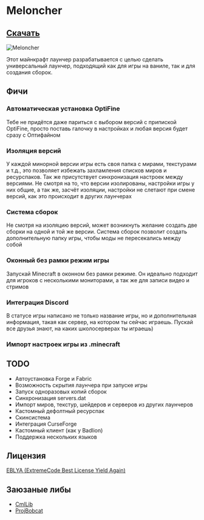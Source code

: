 # Meloncher

## [Скачать](https://github.com/Meloncher/Meloncher/releases/latest/download/MeloncherSetup.exe)

![Meloncher](https://raw.githubusercontent.com/Meloncher/Meloncher/master/musorka/Screenshot_RU.png)

Этот майнкрафт лаунчер разрабатывается с целью сделать универсальный лаунчер, подходящий как для игры на ваниле, так и
для создания сборок.

## Фичи

### Автоматическая установка OptiFine

Тебе не придётся даже париться с выбором версий с припиской OptiFine, просто поставь галочку в настройках и любая версия
будет сразу с Оптифайном

### Изоляция версий

У каждой минорной версии игры есть своя папка с мирами, текстурами и т.д., это позволяет избежать захламления списков
миров и ресурспаков. Так же присутствует синхронизация настроек между версиями. Не смотря на то, что версии изолированы,
настройки игры у них общие, а так же, засчёт изоляции, настройки не слетают при смене версий, как это происходит в
других лаунчерах

### Система сборок

Не смотря на изоляцию версий, может возникнуть желание создать две сборки на одной и той же версии. Система сборок
позволит создать дополнительную папку игры, чтобы моды не пересекались между собой

### Оконный без рамки режим игры

Запускай Minecraft в оконном без рамки режиме. Он идеально подходит для игроков с несколькими мониторами, а так же для
записи видео и стримов

### Интеграция Discord

В статусе игры написано не только название игры, но и дополнительная информация, такая как сервер, на котором ты сейчас
играешь. Пускай все друзья знают, на каких школосерверах ты играешь)

### Импорт настроек игры из .minecraft

## TODO

- Автоустановка Forge и Fabric
- Возможность скрытия лаунчера при запуске игры
- Запуск одноразовых копий сборок
- Синхронизация servers.dat
- Импорт миров, текстур, шейдеров и серверов из других лаунчеров
- Кастомный дефолтный ресурспак
- Скинсистема
- Интеграция CurseForge
- Кастомный клиент (как у Badlion)
- Поддержка нескольких языков

## Лицензия

[EBLYA (ExtremeCode Best License Yield Again)](https://github.com/Meloncher/Meloncher/blob/master/LICENSE.md)

## Заюзаные либы

- [CmlLib](https://github.com/CmlLib/CmlLib.Core)
- [ProjBobcat](https://github.com/Corona-Studio/ProjBobcat)
